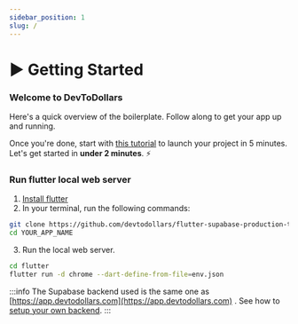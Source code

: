 ```yaml
---
sidebar_position: 1
slug: /
---
```

# ▶️  Getting Started

### Welcome to DevToDollars

Here's a quick overview of the boilerplate. Follow along to get your app up and running.

Once you're done, start with [this tutorial](getting-started.md) to launch your project in 5 minutes. Let's get started in **under 2 minutes**. ⚡️

### Run flutter local web server

1. [Install flutter](https://docs.flutter.dev/get-started/install)
2. In your terminal, run the following commands:

```bash
git clone https://github.com/devtodollars/flutter-supabase-production-template.git YOUR_APP_NAME
cd YOUR_APP_NAME
```

3. Run the local web server.

```bash
cd flutter
flutter run -d chrome --dart-define-from-file=env.json
```

:::info
The Supabase backend used is the same one as [https://app.devtodollars.com](https://app.devtodollars.com) . See how to [setup your own backend](guides/supabase/README.md).
:::

